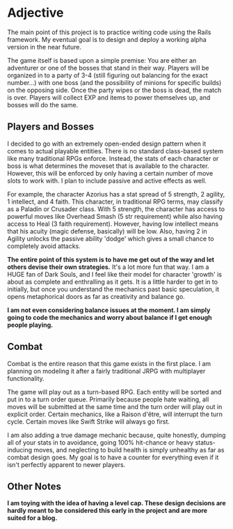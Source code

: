 # Adjective

The main point of this project is to practice writing code using the Rails framework. My eventual goal is to design and deploy a working alpha version in the near future.

The game itself is based upon a simple premise: You are either an adventurer or one of the bosses that stand in their way. Players will be organized in to a party of 3-4 (still figuring out balancing for the exact number...) with one boss (and the possibility of minions for specific builds) on the opposing side. Once the party wipes or the boss is dead, the match is over. Players will collect EXP and items to power themselves up, and bosses will do the same.

## Players and Bosses

I decided to go with an extremely open-ended design pattern when it comes to actual playable entities. There is no standard class-based system like many traditional RPGs enforce. Instead, the stats of each character or boss is what determines the moveset that is available to the character. However, this will be enforced by only having a certain number of move slots to work with. I plan to include passive and active effects as well. 

For example, the character Azorius has a stat spread of 5 strength, 2 agility, 1 intellect, and 4 faith. This character, in traditional RPG terms, may classify as a Paladin or Crusader class. With 5 strength, the character has access to powerful moves like Overhead Smash (5 str requirement) while also having access to Heal (3 faith requirement). However, having low intellect means that his acuity (magic defense, basically) will be low. Also, having 2 in Agility unlocks the passive ability 'dodge' which gives a small chance to completely avoid attacks.

**The entire point of this system is to have me get out of the way and let others devise their own strategies.** It's a lot more fun that way. I am a HUGE fan of Dark Souls, and I feel like their model for character 'growth' is about as complete and enthralling as it gets. It is a little harder to get in to initially, but once you understand the mechanics past basic speculation, it opens metaphorical doors as far as creativity and balance go. 

__I am not even considering balance issues at the moment. I am simply going to code the mechanics and worry about balance if I get enough people playing.__

## Combat

Combat is the entire reason that this game exists in the first place. I am planning on modeling it after a fairly traditional JRPG with multiplayer functionality.

The game will play out as a turn-based RPG. Each entity will be sorted and put in to a turn order queue. Primarily because people hate waiting, all moves will be submitted at the same time and the turn order will play out in explicit order. Certain mechanics, like a Raison d'être, will interrupt the turn cycle. Certain moves like Swift Strike will always go first.

I am also adding a true damage mechanic because, quite honestly, dumping all of your stats in to avoidance, going 100% hit-chance or heavy status-inducing moves, and neglecting to build health is simply unhealthy as far as combat design goes. My goal is to have a counter for everything even if it isn't perfectly apparent to newer players.

## Other Notes
__I am toying with the idea of having a level cap. These design decisions are hardly meant to be considered this early in the project and are more suited for a blog.__
